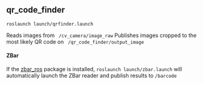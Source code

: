 ## qr_code_finder
`` roslaunch launch/qrfinder.launch ``

Reads images from ` /cv_camera/image_raw`
Publishes images cropped to the most likely QR code on ` /qr_code_finder/output_image`




#### ZBar
If the [zbar_ros](https://github.com/ros-drivers/zbar_ros) package is installed, `roslaunch launch/zbar.launch` will automatically launch the ZBar reader and publish results to `/barcode`
